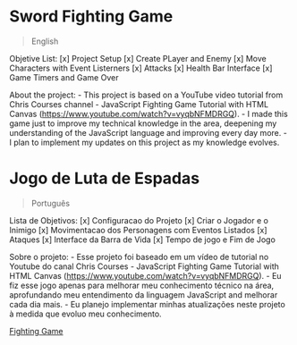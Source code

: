 # Sword Fighting Game

> English

Objetive List:
    [x] Project Setup
    [x] Create PLayer and Enemy
    [x] Move Characters with Event Listerners
    [x] Attacks
    [x] Health Bar Interface
    [x] Game Timers and Game Over

About the project:
    - This project is based on a YouTube video tutorial from Chris Courses channel - JavaScript Fighting Game Tutorial with HTML Canvas (https://www.youtube.com/watch?v=vyqbNFMDRGQ).
    - I made this game just to improve my technical knowledge in the area, deepening my understanding of the JavaScript language and improving every day more.
    - I plan to implement my updates on this project as my knowledge evolves.
    
# Jogo de Luta de Espadas

> Português

Lista de Objetivos:
    [x] Configuracao do Projeto
    [x] Criar o Jogador e o Inimigo
    [x] Movimentacao dos Personagens com Eventos Listados
    [x] Ataques
    [x] Interface da Barra de Vida
    [x] Tempo de jogo e Fim de Jogo

Sobre o projeto:
    - Esse projeto foi baseado em um vídeo de tutorial no Youtube do canal Chris Courses - JavaScript Fighting Game Tutorial with HTML Canvas (https://www.youtube.com/watch?v=vyqbNFMDRGQ).
    - Eu fiz esse jogo apenas para melhorar meu conhecimento técnico na área, aprofundando meu entendimento da linguagem JavaScript and melhorar cada dia mais.
    - Eu planejo implementar minhas atualizações neste projeto à medida que evoluo meu conhecimento.

<a href=https://fightinggame-js-studying.netlify.app/ target="_blank"> Fighting Game </a>
